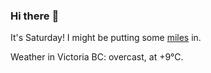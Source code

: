 ### Hi there :wave:

It's Saturday! I might be putting some [miles](https://www.strava.com/athletes/889963) in.

Weather in Victoria BC: overcast, at +9°C.
